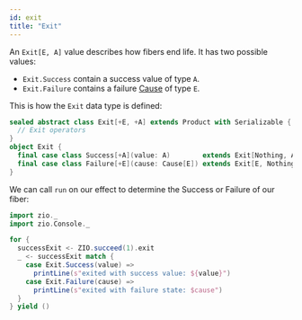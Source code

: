 ```yaml
---
id: exit
title: "Exit"
---
```


An `Exit[E, A]` value describes how fibers end life. It has two possible values:
- `Exit.Success` contain a success value of type `A`. 
- `Exit.Failure` contains a failure [Cause](cause.md) of type `E`.

This is how the `Exit` data type is defined:

```scala
sealed abstract class Exit[+E, +A] extends Product with Serializable { self =>
  // Exit operators
}
object Exit {
  final case class Success[+A](value: A)        extends Exit[Nothing, A]
  final case class Failure[+E](cause: Cause[E]) extends Exit[E, Nothing]
}
```

We can call `run` on our effect to determine the Success or Failure of our fiber:

```scala mdoc:silent
import zio._
import zio.Console._

for {
  successExit <- ZIO.succeed(1).exit
  _ <- successExit match {
    case Exit.Success(value) =>
      printLine(s"exited with success value: ${value}")
    case Exit.Failure(cause) =>
      printLine(s"exited with failure state: $cause")
  }
} yield ()
```